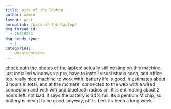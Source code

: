 ```yaml
---
title: pics of the laptop
author: admin
layout: post
permalink: /pics-of-the-laptop/
dsq_thread_id:
  - 26010294
dsq_needs_sync:
  - 1
categories:
  - Uncategorized
---
```

[check outn the photos of the laptop!][1] actually still posting on this machine. just installed windows xp pro, have to install visual studio soon, and office too. really nice machine to work with. battery life is good. it estimates about 3 hours in total, and at the moment, connected to the web with a wired connection and with wifi and bluetooth radios on, it is entimating about 2 hours left. not bad. it says the battery is 64% full. its a pentium M chip, so battery is meant to be good. anyway, off to bed. its been a long week .

 [1]: http://photos.lotas-smartman.net/c209098.html